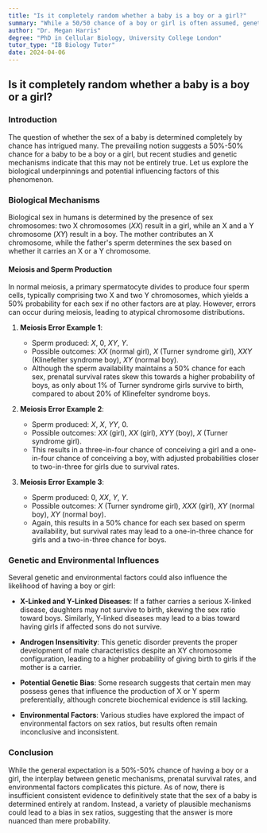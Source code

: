 ```yaml
---
title: "Is it completely random whether a baby is a boy or a girl?"
summary: "While a 50/50 chance of a boy or girl is often assumed, genetic factors like meiosis errors and parental gene carriers may skew the probability.  Prenatal survival rates and androgen insensitivity also play a role.  Although the exact mechanisms are still being studied, the sex of a baby may not be completely random."
author: "Dr. Megan Harris"
degree: "PhD in Cellular Biology, University College London"
tutor_type: "IB Biology Tutor"
date: 2024-04-06
---
```


## Is it completely random whether a baby is a boy or a girl?

### Introduction

The question of whether the sex of a baby is determined completely by chance has intrigued many. The prevailing notion suggests a 50%-50% chance for a baby to be a boy or a girl, but recent studies and genetic mechanisms indicate that this may not be entirely true. Let us explore the biological underpinnings and potential influencing factors of this phenomenon.

### Biological Mechanisms

Biological sex in humans is determined by the presence of sex chromosomes: two X chromosomes ($XX$) result in a girl, while an X and a Y chromosome ($XY$) result in a boy. The mother contributes an X chromosome, while the father's sperm determines the sex based on whether it carries an X or a Y chromosome.

#### Meiosis and Sperm Production

In normal meiosis, a primary spermatocyte divides to produce four sperm cells, typically comprising two X and two Y chromosomes, which yields a 50% probability for each sex if no other factors are at play. However, errors can occur during meiosis, leading to atypical chromosome distributions.

1. **Meiosis Error Example 1**:
   - Sperm produced: $X$, $0$, $XY$, $Y$.
   - Possible outcomes: $XX$ (normal girl), $X$ (Turner syndrome girl), $XXY$ (Klinefelter syndrome boy), $XY$ (normal boy).
   - Although the sperm availability maintains a 50% chance for each sex, prenatal survival rates skew this towards a higher probability of boys, as only about 1% of Turner syndrome girls survive to birth, compared to about 20% of Klinefelter syndrome boys.

2. **Meiosis Error Example 2**:
   - Sperm produced: $X$, $X$, $YY$, $0$.
   - Possible outcomes: $XX$ (girl), $XX$ (girl), $XYY$ (boy), $X$ (Turner syndrome girl).
   - This results in a three-in-four chance of conceiving a girl and a one-in-four chance of conceiving a boy, with adjusted probabilities closer to two-in-three for girls due to survival rates.

3. **Meiosis Error Example 3**:
   - Sperm produced: $0$, $XX$, $Y$, $Y$.
   - Possible outcomes: $X$ (Turner syndrome girl), $XXX$ (girl), $XY$ (normal boy), $XY$ (normal boy).
   - Again, this results in a 50% chance for each sex based on sperm availability, but survival rates may lead to a one-in-three chance for girls and a two-in-three chance for boys.

### Genetic and Environmental Influences

Several genetic and environmental factors could also influence the likelihood of having a boy or girl:

- **X-Linked and Y-Linked Diseases**: If a father carries a serious X-linked disease, daughters may not survive to birth, skewing the sex ratio toward boys. Similarly, Y-linked diseases may lead to a bias toward having girls if affected sons do not survive.
  
- **Androgen Insensitivity**: This genetic disorder prevents the proper development of male characteristics despite an XY chromosome configuration, leading to a higher probability of giving birth to girls if the mother is a carrier.

- **Potential Genetic Bias**: Some research suggests that certain men may possess genes that influence the production of X or Y sperm preferentially, although concrete biochemical evidence is still lacking.

- **Environmental Factors**: Various studies have explored the impact of environmental factors on sex ratios, but results often remain inconclusive and inconsistent.

### Conclusion

While the general expectation is a 50%-50% chance of having a boy or a girl, the interplay between genetic mechanisms, prenatal survival rates, and environmental factors complicates this picture. As of now, there is insufficient consistent evidence to definitively state that the sex of a baby is determined entirely at random. Instead, a variety of plausible mechanisms could lead to a bias in sex ratios, suggesting that the answer is more nuanced than mere probability.
    